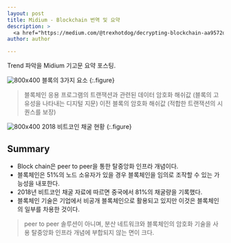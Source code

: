 ```yaml
---
layout: post
title: Midium - Blockchain 번역 및 요약
description: >
  <a href="https://medium.com/@trexhotdog/decrypting-blockchain-aa9572d70542">원문 링크 - John Arsneault</a>
author: author

---
```


Trend 파악을 Midium 기고문 요약 포스팅.

![800x400](https://cdn-images-1.medium.com/max/800/0*xn_RkJdhtB7hurFv)
블록의 3가지 요소
{:.figure}

> 블록체인 응용 프로그램의 트랜잭션과 관련된 데이터
> 암호화 해쉬값 (블록의 고유성을 나타내는 디지털 지문)
> 이전 블록의 암호화 해쉬값 (적합한 트랜잭션의 시퀀스를 보장)

![800x400](https://cdn-images-1.medium.com/max/800/0*XpG1gkdpiJnPRGKW)
2018 비트코인 채굴 현황
{:.figure}

## Summary

* Block chain은 peer to peer을 통한 탈중앙화 인프라 개념이다.
* 블록체인은 51%의 노드 소유자가 있을 경우 블록체인을 임의로 조작할 수 있는 가능성을 내포한다.
* 2018년 비트코인 채굴 자료에 따르면 중국에서 81%의 채굴량을 기록했다.
* 블록체인 기술은 기업에서 비공개 블록체인으로 활용되고 있지만 이것은 블록체인의 일부를 차용한 것이다.
 > peer to peer 솔루션이 아니며, 분산 네트워크와 블록체인의 암호화 기술을 사용
 > 탈중앙화 인프라 개념에 부합되지 않는 면이 크다.
